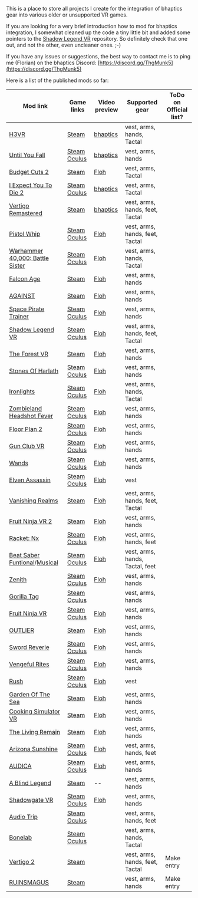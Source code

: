 This is a place to store all projects I create for the integration of bhaptics gear into various older or unsupported VR games.

If you are looking for a very brief introduction how to mod for bhaptics integration, I somewhat cleaned up the code a tiny little bit and added some pointers to the [Shadow Legend VR](https://github.com/floh-bhaptics/ShadowLegend_bhaptics) repository. So definitely check that one out, and not the other, even uncleaner ones. ;-)

If you have any issues or suggestions, the best way to contact me is to ping me (Florian) on the bhaptics Discord: [https://discord.gg/ThgMunk5](https://discord.gg/ThgMunk5)

Here is a list of the published mods so far:

| Mod link | Game links | Video preview | Supported gear | ToDo on Official list? |
| ----------- | ----------- | ----------- | ----------- | ----------- |
| [H3VR](https://h3vr.thunderstore.io/package/bhaptics_modding/H3VR_bhaptics/) | [Steam](https://store.steampowered.com/app/450540/Hot_Dogs_Horseshoes__Hand_Grenades/) | [bhaptics](https://www.youtube.com/watch?v=GIGNdxTLIS8) | vest, arms, hands, Tactal |  |
| [Until You Fall](https://www.nexusmods.com/untilyoufall/mods/1) | [Steam](https://store.steampowered.com/app/858260/Until_You_Fall/) [Oculus](https://www.oculus.com/experiences/rift/3629229127102494) | [bhaptics](https://www.youtube.com/watch?v=WoUzTPNt608) | vest, arms, hands |  |
| [Budget Cuts 2](https://www.nexusmods.com/budgetcuts2missioninsolvency/mods/1) | [Steam](https://store.steampowered.com/app/1092430/Budget_Cuts_2_Mission_Insolvency/) | [Floh](https://www.youtube.com/watch?v=oUevuz3uzw8) | vest, arms, Tactal |  |
| [I Expect You To Die 2](https://www.nexusmods.com/iexpectyoutodie2/mods/2) | [Steam](https://store.steampowered.com/app/1499120/I_Expect_You_To_Die_2/) [Oculus](https://www.oculus.com/experiences/quest/2970998659623177/) | [bhaptics](https://www.youtube.com/watch?v=rsHtgZWHWlI) | vest, arms, Tactal |  |
| [Vertigo Remastered](https://www.nexusmods.com/vertigoremastered/mods/1) | [Steam](https://store.steampowered.com/app/1318090/Vertigo_Remastered/) | [bhaptics](https://www.youtube.com/watch?v=RPFSdMht8Wo) | vest, arms, hands, feet, Tactal |  |
| [Pistol Whip](https://www.nexusmods.com/pistolwhip/mods/1) | [Steam](https://store.steampowered.com/app/1079800/Pistol_Whip/) [Oculus](https://www.oculus.com/experiences/rift/2314034471989368/) | [Floh](https://www.youtube.com/watch?v=1aSlRRlkr1g) | vest, arms, hands, feet, Tactal |  |
| [Warhammer 40,000: Battle Sister](https://www.nexusmods.com/warhammer40000battlesister/mods/1) | [Steam](https://store.steampowered.com/app/1733890/Warhammer_40000_Battle_Sister/) [Oculus](https://www.oculus.com/experiences/rift/2728988973800701/) | [Floh](https://www.youtube.com/watch?v=p7T1vKIz-dY) | vest, arms, hands, Tactal |  |
| [Falcon Age](https://www.nexusmods.com/falconage/mods/1) | [Steam](https://store.steampowered.com/app/1075080/Falcon_Age/) | [Floh](https://www.youtube.com/watch?v=rU06gFTyLns) | vest, arms, hands |  |
| [AGAINST](https://www.nexusmods.com/against/mods/1) | [Steam](https://store.steampowered.com/app/1584840/AGAINST/) | [Floh](https://www.youtube.com/watch?v=lfRbeeK-Fnk) | vest, arms, hands |  |
| [Space Pirate Trainer](https://www.nexusmods.com/spacepiratetrainer/mods/1) | [Steam](https://store.steampowered.com/app/418650/Space_Pirate_Trainer/) [Oculus](https://www.oculus.com/experiences/rift/1195983747083203/) | [Floh](https://www.youtube.com/watch?v=j5QzWcMtRKw) | vest, arms, hands |  |
| [Shadow Legend VR](https://www.nexusmods.com/shadowlegendsvr/mods/1) | [Steam](https://store.steampowered.com/app/987230/Shadow_Legend_VR/) [Oculus](https://www.oculus.com/experiences/rift/2739977019349635/) | [Floh](https://www.youtube.com/watch?v=qMVIjL6HccQ) | vest, arms, hands, feet, Tactal |  |
| [The Forest VR](https://www.nexusmods.com/theforest/mods/7/) | [Steam](https://store.steampowered.com/app/242760/The_Forest/) | [Floh](https://www.youtube.com/watch?v=ZcZUNvCM9cw) | vest, arms, hands |  |
| [Stones Of Harlath](https://www.nexusmods.com/stonesofharlath/mods/1) | [Steam](https://store.steampowered.com/app/304870/Stones_of_Harlath/) [Oculus](https://www.oculus.com/experiences/rift/4854418817962909/) | [Floh](https://www.youtube.com/watch?v=2kjduQT_Tbk) | vest, arms, hands |  |
| [Ironlights](https://www.nexusmods.com/ironlights/mods/1) | [Steam](https://store.steampowered.com/app/1245950/Ironlights/) [Oculus](https://www.oculus.com/experiences/rift/3959103380773871/) | [Floh](https://www.youtube.com/watch?v=1w32jtGbdKc) | vest, arms, hands, Tactal |  |
| [Zombieland Headshot Fever](https://www.nexusmods.com/zombielandvrheadshotfever/mods/1) | [Steam](https://store.steampowered.com/app/1296970/Zombieland_VR_Headshot_Fever/) [Oculus](https://www.oculus.com/experiences/rift/4005463166137518) | [Floh](https://www.youtube.com/watch?v=8_tnmqsPiMU) | vest, arms, hands |  |
| [Floor Plan 2](https://www.nexusmods.com/floorplan2/mods/1) | [Steam](https://store.steampowered.com/app/1534850/Floor_Plan_2/) [Oculus](https://www.oculus.com/experiences/rift/3447843535341632/) | [Floh](https://www.youtube.com/watch?v=6togjPXMmcY) | vest, arms, hands |  |
| [Gun Club VR](https://www.nexusmods.com/gunclubvr/mods/1) | [Steam](https://store.steampowered.com/app/691320/Gun_Club_VR/) [Oculus](https://www.oculus.com/experiences/rift/1312908222125035/) | [Floh](https://www.youtube.com/watch?v=v-bglB1xNJo) | vest, arms, hands |  |
| [Wands](https://www.nexusmods.com/wands/mods/1) | [Steam](https://store.steampowered.com/app/741400/Wands/) [Oculus](https://www.oculus.com/experiences/rift/1833318536683635/) | [Floh](https://www.youtube.com/watch?v=Y-dU8pkAB2g) | vest, arms, hands |  |
| [Elven Assassin](https://www.nexusmods.com/elvenassassin/mods/1) | [Steam](https://store.steampowered.com/app/503770/Elven_Assassin/) [Oculus](https://www.oculus.com/experiences/rift/1155989791152285/) | [Floh](https://www.youtube.com/watch?v=AYCy2a3sli0) | vest |  |
| [Vanishing Realms](https://www.nexusmods.com/vanishingrealms/mods/1) | [Steam](https://store.steampowered.com/app/322770/Vanishing_Realms/) | [Floh](https://www.youtube.com/watch?v=zLbIooIyyvI) | vest, arms, hands, feet, Tactal |  |
| [Fruit Ninja VR 2](https://www.nexusmods.com/fruitninjavr2/mods/1) | [Steam](https://store.steampowered.com/app/1575520/Fruit_Ninja_VR_2/) | [Floh](https://www.youtube.com/watch?v=nogQd0n3JBU) | vest, arms, hands |  |
| [Racket: Nx](https://www.nexusmods.com/racketnx/mods/1) | [Steam](https://store.steampowered.com/app/428080/Racket_Nx/) [Oculus](https://www.oculus.com/experiences/rift/1563751417029979/) | [Floh](https://www.youtube.com/watch?v=p3eM4Z_Xn44) | vest, arms, hands, feet |  |
| [Beat Saber](https://github.com/Assistant/ModAssistant/releases) <br /> [Funtional](https://www.nexusmods.com/beatsaber/mods/12)/[Musical](https://www.nexusmods.com/beatsaber/mods/13/) | [Steam](https://store.steampowered.com/app/620980/Beat_Saber/) [Oculus](https://www.oculus.com/experiences/rift/1304877726278670/) | [Floh](https://www.youtube.com/watch?v=X15WuW8BiaM) | vest, arms, hands, Tactal, feet |  |
| [Zenith](https://github.com/floh-bhaptics/Zenith_bhaptics) | [Steam](https://store.steampowered.com/app/1403370/Zenith_The_Last_City/) [Oculus](https://www.oculus.com/experiences/rift/3476054399136890/) | [Floh](https://www.youtube.com/watch?v=TBF0PlZaUVw) | vest, arms, hands |  |
| [Gorilla Tag](https://www.nexusmods.com/gorillatag/mods/11) | [Steam](https://store.steampowered.com/app/1533390/Gorilla_Tag/) [Oculus](https://www.oculus.com/experiences/rift/3262063300561328/) | | vest, arms, hands |  |
| [Fruit Ninja VR](https://www.nexusmods.com/fruitninjavr/mods/1) | [Steam](https://store.steampowered.com/app/486780/Fruit_Ninja_VR/) [Oculus](https://www.oculus.com/experiences/rift/1332617726752141/) | [Floh](https://www.youtube.com/watch?v=tMfNG0D0Z04) | vest, arms, hands |  |
| [OUTLIER](https://www.nexusmods.com/outlier/mods/1) | [Steam](https://store.steampowered.com/app/1596690/OUTLIER/) | [Floh](https://www.youtube.com/watch?v=v47M7MI0wZE) | vest, arms, hands |  |
| [Sword Reverie](https://www.nexusmods.com/swordreverie/mods/1) | [Steam](https://store.steampowered.com/app/1377430/Sword_Reverie/) [Oculus](https://www.oculus.com/experiences/rift/2788402601249510/) | [Floh](https://www.youtube.com/watch?v=71JoC6NugFw) | vest, arms, hands |  |
| [Vengeful Rites](https://www.nexusmods.com/vengefulrites/mods/1) | [Steam](https://store.steampowered.com/app/755410/Vengeful_Rites/) [Oculus](https://www.oculus.com/experiences/rift/1608154952629346) | [Floh](https://www.youtube.com/watch?v=hDZGSJgRBSI) | vest, arms, hands |  |
| [Rush](https://www.nexusmods.com/rush/mods/1) | [Steam](https://store.steampowered.com/app/844040/RUSH/) [Oculus](https://www.oculus.com/experiences/rift/1972405206119760/) | [Floh](https://www.youtube.com/watch?v=NNkKas2iXUs) | vest |  |
| [Garden Of The Sea](https://www.nexusmods.com/gardenofthesea/mods/1) | [Steam](https://store.steampowered.com/app/1086850/Garden_of_the_Sea/) | [Floh](https://www.youtube.com/watch?v=diS-2FZ-nXU) | vest, arms, hands |  |
| [Cooking Simulator VR](https://www.nexusmods.com/cookingsimulatorvr/mods/1) | [Steam](https://store.steampowered.com/app/1358140/Cooking_Simulator_VR/) | [Floh](https://www.youtube.com/watch?v=SM7-er_mZHA) | vest, arms, hands |  |
| [The Living Remain](https://www.nexusmods.com/thelivingremain/mods/1) | [Steam](https://store.steampowered.com/app/594220/The_Living_Remain/) | [Floh](https://www.youtube.com/watch?v=DUpjFfI-yVI) | vest, arms, hands |  |
| [Arizona Sunshine](https://www.nexusmods.com/arizonasunshine/mods/1) | [Steam](https://store.steampowered.com/app/342180/Arizona_Sunshine/) [Oculus](https://www.oculus.com/experiences/rift/872183756232656/) | [Floh](https://www.youtube.com/watch?v=UwA6HljX4SE) | vest, arms, hands, feet |  |
| [AUDICA](https://www.nexusmods.com/audica/mods/1) | [Steam](https://store.steampowered.com/app/1020340/AUDICA_Rhythm_Shooter/) [Oculus](https://www.oculus.com/experiences/rift/2172302616173639/) | [Floh](https://www.youtube.com/watch?v=U4xvSUToIlM) | vest, arms, hands |  |
| [A Blind Legend](https://www.nexusmods.com/ablindlegend/mods/1) | [Steam](https://store.steampowered.com/app/437530/A_Blind_Legend/) | -- | vest, arms, hands |  |
| [Shadowgate VR](https://www.nexusmods.com/shadowgatetheminesofmythrok/mods/1) | [Steam](https://store.steampowered.com/app/1822970/) [Oculus](https://www.oculus.com/experiences/rift/4260024320768715/) | [Floh](https://www.youtube.com/watch?v=Kmc3eyxn8A0) | vest, arms, hands |  |
| [Audio Trip](https://github.com/floh-bhaptics/AudioTrip_bhaptics) | [Steam](https://store.steampowered.com/app/826540/) [Oculus](https://www.oculus.com/experiences/rift/2580325682015862/) | | vest, arms, hands, feet |  |
| [Bonelab](https://github.com/floh-bhaptics/Bonelab_bhaptics) | [Steam](https://store.steampowered.com/app/1592190/) [Oculus](https://www.oculus.com/experiences/rift/5088709007839657) |  | vest, arms, hands, Tactal |  |
| [Vertigo 2](https://www.nexusmods.com/vertigo2/mods/1) | [Steam](https://store.steampowered.com/app/843390/Vertigo_2/) |  | vest, arms, hands, feet, Tactal | Make entry |
| [RUINSMAGUS](https://github.com/floh-bhaptics/Ruinsmagus_bhaptics) | [Steam](https://store.steampowered.com/app/1701560/RUINSMAGUS/) |  | vest, arms, hands | Make entry |

<!---
floh-bhaptics/floh-bhaptics is a ✨ special ✨ repository because its `README.md` (this file) appears on your GitHub profile.
You can click the Preview link to take a look at your changes.
--->
